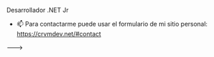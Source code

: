 Desarrollador .NET Jr
<!---- 
- 👋 Soy Christian Ricardo Villeda @ChristianRVM. 
- 👀 Soy ISC y me enfoco al desarrollo de software, especialmente utilizado las herramientas de .NET y .NET Core.
<!---- 🌱 Me gusta aprender un poco de todo, como desarrollo Web con: PHP, Node.js, Js, Laravel, Symphony. Movil: Flutter, Xamarin, Android y React Native entre muchas otras cosas. --->
- 📫 Para contactarme puede usar el formulario de mi sitio personal: https://crvmdev.net/#contact 


<!---
ChristianRVM/ChristianRVM is a ✨ special ✨ repository because its `README.md` (this file) appears on your GitHub profile.
You can click the Preview link to take a look at your changes.
--->
--->
